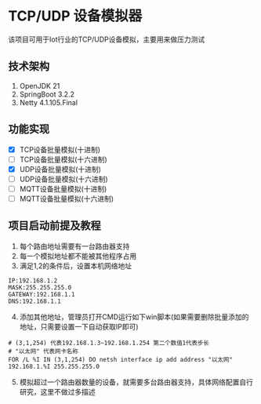 # TCP/UDP 设备模拟器

该项目可用于Iot行业的TCP/UDP设备模拟，主要用来做压力测试

## 技术架构

1. OpenJDK 21
2. SpringBoot 3.2.2
3. Netty 4.1.105.Final

## 功能实现

- [x] TCP设备批量模拟(十进制)
- [ ] TCP设备批量模拟(十六进制)
- [x] UDP设备批量模拟(十进制)
- [ ] UDP设备批量模拟(十六进制)
- [ ] MQTT设备批量模拟(十进制)
- [ ] MQTT设备批量模拟(十六进制)

## 项目启动前提及教程

1. 每个路由地址需要有一台路由器支持
2. 每一个模拟地址都不能被其他程序占用
3. 满足1,2的条件后，设置本机网络地址

```shell
IP:192.168.1.2
MASK:255.255.255.0
GATEWAY:192.168.1.1
DNS:192.168.1.1
```
4. 添加其他地址，管理员打开CMD运行如下win脚本(如果需要删除批量添加的地址，只需要设置一下自动获取IP即可)

```shell
# (3,1,254) 代表192.168.1.3~192.168.1.254 第二个数值1代表步长
# "以太网" 代表网卡名称
FOR /L %I IN (3,1,254) DO netsh interface ip add address "以太网" 192.168.1.%I 255.255.255.0
```

5. 模拟超过一个路由器数量的设备，就需要多台路由器支持，具体网络配置自行研究，这里不做过多描述